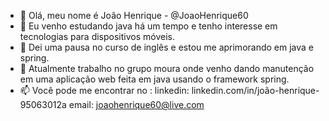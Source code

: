 - 👋 Olá, meu nome é João Henrique - @JoaoHenrique60
- 👀 Eu venho estudando java há um tempo e tenho interesse em tecnologias para dispositivos móveis.
- 🌱 Dei uma pausa no curso de inglês e estou me aprimorando em java e spring.
- 💞️ Atualmente trabalho no grupo moura onde venho dando manutenção em uma aplicação web feita em java usando o framework spring.
- 📫 Você pode me encontrar no :
      linkedin: linkedin.com/in/joão-henrique-95063012a
      email: joaohenrique60@live.com

<!---
JoaoHenrique60/JoaoHenrique60 is a ✨ special ✨ repository because its `README.md` (this file) appears on your GitHub profile.
You can click the Preview link to take a look at your changes.
--->
